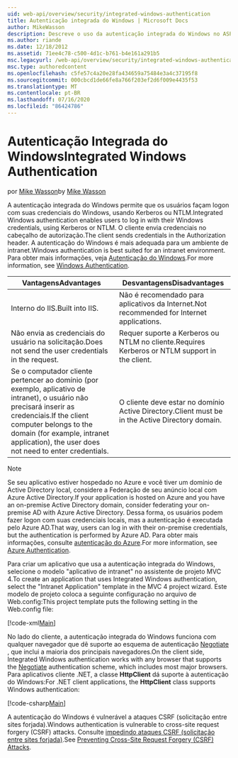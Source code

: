```yaml
---
uid: web-api/overview/security/integrated-windows-authentication
title: Autenticação integrada do Windows | Microsoft Docs
author: MikeWasson
description: Descreve o uso da autenticação integrada do Windows no ASP.NET Web API.
ms.author: riande
ms.date: 12/18/2012
ms.assetid: 71ee4c78-c500-4d1c-b761-b4e161a291b5
msc.legacyurl: /web-api/overview/security/integrated-windows-authentication
msc.type: authoredcontent
ms.openlocfilehash: c5fe57c4a20e28fa434659a75484e3a4c37195f8
ms.sourcegitcommit: 000cbcd1de66fe8a766f203ef2d6f009e4435f53
ms.translationtype: MT
ms.contentlocale: pt-BR
ms.lasthandoff: 07/16/2020
ms.locfileid: "86424786"
---
```

# <a name="integrated-windows-authentication"></a><span data-ttu-id="49359-103">Autenticação Integrada do Windows</span><span class="sxs-lookup"><span data-stu-id="49359-103">Integrated Windows Authentication</span></span>

<span data-ttu-id="49359-104">por [Mike Wasson](https://github.com/MikeWasson)</span><span class="sxs-lookup"><span data-stu-id="49359-104">by [Mike Wasson](https://github.com/MikeWasson)</span></span>

<span data-ttu-id="49359-105">A autenticação integrada do Windows permite que os usuários façam logon com suas credenciais do Windows, usando Kerberos ou NTLM.</span><span class="sxs-lookup"><span data-stu-id="49359-105">Integrated Windows authentication enables users to log in with their Windows credentials, using Kerberos or NTLM.</span></span> <span data-ttu-id="49359-106">O cliente envia credenciais no cabeçalho de autorização.</span><span class="sxs-lookup"><span data-stu-id="49359-106">The client sends credentials in the Authorization header.</span></span> <span data-ttu-id="49359-107">A autenticação do Windows é mais adequada para um ambiente de intranet.</span><span class="sxs-lookup"><span data-stu-id="49359-107">Windows authentication is best suited for an intranet environment.</span></span> <span data-ttu-id="49359-108">Para obter mais informações, veja [Autenticação do Windows](https://www.iis.net/configreference/system.webserver/security/authentication/windowsauthentication).</span><span class="sxs-lookup"><span data-stu-id="49359-108">For more information, see [Windows Authentication](https://www.iis.net/configreference/system.webserver/security/authentication/windowsauthentication).</span></span>

| <span data-ttu-id="49359-109">Vantagens</span><span class="sxs-lookup"><span data-stu-id="49359-109">Advantages</span></span> | <span data-ttu-id="49359-110">Desvantagens</span><span class="sxs-lookup"><span data-stu-id="49359-110">Disadvantages</span></span> |
| --- | --- |
| <span data-ttu-id="49359-111">Interno do IIS.</span><span class="sxs-lookup"><span data-stu-id="49359-111">Built into IIS.</span></span> | <span data-ttu-id="49359-112">Não é recomendado para aplicativos da Internet.</span><span class="sxs-lookup"><span data-stu-id="49359-112">Not recommended for Internet applications.</span></span> | 
| <span data-ttu-id="49359-113">Não envia as credenciais do usuário na solicitação.</span><span class="sxs-lookup"><span data-stu-id="49359-113">Does not send the user credentials in the request.</span></span> | <span data-ttu-id="49359-114">Requer suporte a Kerberos ou NTLM no cliente.</span><span class="sxs-lookup"><span data-stu-id="49359-114">Requires Kerberos or NTLM support in the client.</span></span> |
| <span data-ttu-id="49359-115">Se o computador cliente pertencer ao domínio (por exemplo, aplicativo de intranet), o usuário não precisará inserir as credenciais.</span><span class="sxs-lookup"><span data-stu-id="49359-115">If the client computer belongs to the domain (for example, intranet application), the user does not need to enter credentials.</span></span> | <span data-ttu-id="49359-116">O cliente deve estar no domínio Active Directory.</span><span class="sxs-lookup"><span data-stu-id="49359-116">Client must be in the Active Directory domain.</span></span> |

> [!NOTE]
> <span data-ttu-id="49359-117">Se seu aplicativo estiver hospedado no Azure e você tiver um domínio de Active Directory local, considere a Federação de seu anúncio local com Azure Active Directory.</span><span class="sxs-lookup"><span data-stu-id="49359-117">If your application is hosted on Azure and you have an on-premise Active Directory domain, consider federating your on-premise AD with Azure Active Directory.</span></span> <span data-ttu-id="49359-118">Dessa forma, os usuários podem fazer logon com suas credenciais locais, mas a autenticação é executada pelo Azure AD.</span><span class="sxs-lookup"><span data-stu-id="49359-118">That way, users can log in with their on-premise credentials, but the authentication is performed by Azure AD.</span></span> <span data-ttu-id="49359-119">Para obter mais informações, consulte [autenticação do Azure](../../../visual-studio/overview/2012/windows-azure-authentication.md).</span><span class="sxs-lookup"><span data-stu-id="49359-119">For more information, see [Azure Authentication](../../../visual-studio/overview/2012/windows-azure-authentication.md).</span></span>

<span data-ttu-id="49359-120">Para criar um aplicativo que usa a autenticação integrada do Windows, selecione o modelo "aplicativo de intranet" no assistente de projeto MVC 4.</span><span class="sxs-lookup"><span data-stu-id="49359-120">To create an application that uses Integrated Windows authentication, select the "Intranet Application" template in the MVC 4 project wizard.</span></span> <span data-ttu-id="49359-121">Este modelo de projeto coloca a seguinte configuração no arquivo de Web.config:</span><span class="sxs-lookup"><span data-stu-id="49359-121">This project template puts the following setting in the Web.config file:</span></span>

[!code-xml[Main](integrated-windows-authentication/samples/sample1.xml)]

<span data-ttu-id="49359-122">No lado do cliente, a autenticação integrada do Windows funciona com qualquer navegador que dê suporte ao esquema de autenticação [Negotiate](http://www.ietf.org/rfc/rfc4559.txt) , que inclui a maioria dos principais navegadores.</span><span class="sxs-lookup"><span data-stu-id="49359-122">On the client side, Integrated Windows authentication works with any browser that supports the [Negotiate](http://www.ietf.org/rfc/rfc4559.txt) authentication scheme, which includes most major browsers.</span></span> <span data-ttu-id="49359-123">Para aplicativos cliente .NET, a classe **HttpClient** dá suporte à autenticação do Windows:</span><span class="sxs-lookup"><span data-stu-id="49359-123">For .NET client applications, the **HttpClient** class supports Windows authentication:</span></span>

[!code-csharp[Main](integrated-windows-authentication/samples/sample2.cs)]

<span data-ttu-id="49359-124">A autenticação do Windows é vulnerável a ataques CSRF (solicitação entre sites forjada).</span><span class="sxs-lookup"><span data-stu-id="49359-124">Windows authentication is vulnerable to cross-site request forgery (CSRF) attacks.</span></span> <span data-ttu-id="49359-125">Consulte [impedindo ataques CSRF (solicitação entre sites forjada)](preventing-cross-site-request-forgery-csrf-attacks.md).</span><span class="sxs-lookup"><span data-stu-id="49359-125">See [Preventing Cross-Site Request Forgery (CSRF) Attacks](preventing-cross-site-request-forgery-csrf-attacks.md).</span></span>
